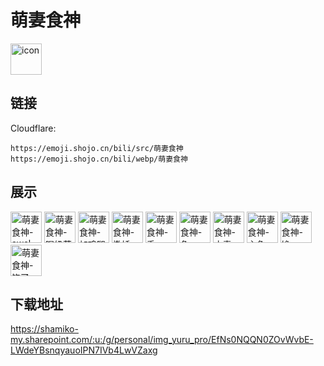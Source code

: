 # 萌妻食神
<img src="https://emoji.shojo.cn/bili/src/萌妻食神/icon.png" width="50" height="50" alt="icon">

## 链接
Cloudflare:
```
https://emoji.shojo.cn/bili/src/萌妻食神
https://emoji.shojo.cn/bili/webp/萌妻食神
```
## 展示
<img src="https://emoji.shojo.cn/bili/src/萌妻食神/萌妻食神-awsl.png" width="50" height="50" alt="萌妻食神-awsl">
<img src="https://emoji.shojo.cn/bili/src/萌妻食神/萌妻食神-喝奶茶.png" width="50" height="50" alt="萌妻食神-喝奶茶">
<img src="https://emoji.shojo.cn/bili/src/萌妻食神/萌妻食神-加鸡腿.png" width="50" height="50" alt="萌妻食神-加鸡腿">
<img src="https://emoji.shojo.cn/bili/src/萌妻食神/萌妻食神-撒娇.png" width="50" height="50" alt="萌妻食神-撒娇">
<img src="https://emoji.shojo.cn/bili/src/萌妻食神/萌妻食神-秀.png" width="50" height="50" alt="萌妻食神-秀">
<img src="https://emoji.shojo.cn/bili/src/萌妻食神/萌妻食神-危.png" width="50" height="50" alt="萌妻食神-危">
<img src="https://emoji.shojo.cn/bili/src/萌妻食神/萌妻食神-中毒.png" width="50" height="50" alt="萌妻食神-中毒">
<img src="https://emoji.shojo.cn/bili/src/萌妻食神/萌妻食神-主角buff.png" width="50" height="50" alt="萌妻食神-主角buff">
<img src="https://emoji.shojo.cn/bili/src/萌妻食神/萌妻食神-馋.png" width="50" height="50" alt="萌妻食神-馋">
<img src="https://emoji.shojo.cn/bili/src/萌妻食神/萌妻食神-饱了.png" width="50" height="50" alt="萌妻食神-饱了">

## 下载地址

https://shamiko-my.sharepoint.com/:u:/g/personal/img_yuru_pro/EfNs0NQQN0ZOvWvbE-LWdeYBsnqyauoIPN7IVb4LwVZaxg